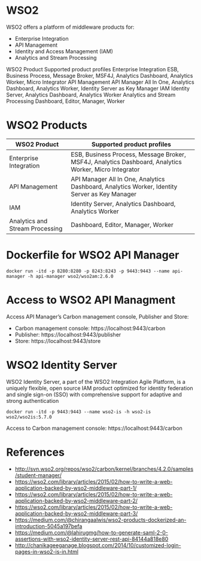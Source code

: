 # WSO2

WSO2 offers a platform of middleware products for:

* Enterprise Integration
* API Management
* Identity and Access Management (IAM)
* Analytics and Stream Processing

WSO2 Product	Supported product profiles
Enterprise Integration	ESB, Business Process, Message Broker, MSF4J, Analytics Dashboard, Analytics Worker, Micro Integrator
API Management	API Manager All In One, Analytics Dashboard, Analytics Worker, Identity Server as Key Manager
IAM	Identity Server, Analytics Dashboard, Analytics Worker
Analytics and Stream Processing	Dashboard, Editor, Manager, Worker

  # WSO2 Products
  | WSO2 Product | Supported product profiles |
  | ---  | --- |
  | Enterprise Integration | ESB, Business Process, Message Broker, MSF4J, Analytics Dashboard, Analytics Worker, Micro Integrator |
  | API Management | API Manager All In One, Analytics Dashboard, Analytics Worker, Identity Server as Key Manager |
  | IAM | Identity Server, Analytics Dashboard, Analytics Worker |
  | Analytics and Stream Processing | Dashboard, Editor, Manager, Worker
  
  # Dockerfile for WSO2 API Manager
```console
docker run -itd -p 8280:8280 -p 8243:8243 -p 9443:9443 --name api-manager -h api-manager wso2/wso2am:2.6.0

```
  
  # Access to WSO2 API Managment
    
  Access API Manager’s Carbon management console, Publisher and Store:
  * Carbon management console: https://localhost:9443/carbon
  * Publisher: https://localhost:9443/publisher
  * Store: https://localhost:9443/store
  
  # WSO2 Identity Server
  WSO2 Identity Server, a part of the WSO2 Integration Agile Platform, is a uniquely flexible, open source IAM product optimized for identity federation and single sign-on (SSO) with comprehensive support for adaptive and strong authentication
  ```console
  docker run -itd -p 9443:9443 --name wso2-is -h wso2-is wso2/wso2is:5.7.0
  
  ```
  Access to Carbon management console: https://localhost:9443/carbon
    
  
  
  
  # References
  * http://svn.wso2.org/repos/wso2/carbon/kernel/branches/4.2.0/samples/student-manager/
  * https://wso2.com/library/articles/2015/02/how-to-write-a-web-application-backed-by-wso2-middleware-part-1/
  * https://wso2.com/library/articles/2015/02/how-to-write-a-web-application-backed-by-wso2-middleware-part-2/
  * https://wso2.com/library/articles/2015/02/how-to-write-a-web-application-backed-by-wso2-middleware-part-3/
  * https://medium.com/@chirangaalwis/wso2-products-dockerized-an-introduction-5045a197befa
  * https://medium.com/@lahirugmg/how-to-generate-saml-2-0-assertions-with-wso2-identity-server-rest-api-84144a818e80
  * http://chanikageeganage.blogspot.com/2014/10/customized-login-pages-in-wso2-is-in.html
  